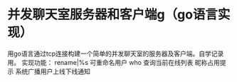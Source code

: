 # 并发聊天室服务器和客户端g（go语言实现）
用go语言通过tcp连接构建一个简单的并发聊天室的服务器及客户端。自学记录用。
实现功能：
rename|%s  可重命名用户
who   查询当前在线列表
昵称占用提示
系统广播用户上线下线通知

